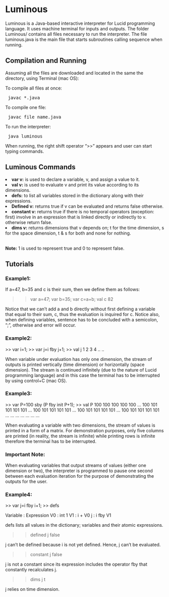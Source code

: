 <!DOCTYPE html>
<html>
<body>

<h1>Luminous</h1>
<p>
Luminous is a Java-based interactive interpreter for Lucid programming language. It uses machine terminal for inputs and outputs. The folder Luminous/ contains all files necessary to run the interpreter. The file luminous.java is the main file that starts subroutines calling sequence when running.
</p>

<h2>Compilation and Running</h2>
<p>
  Assuming all the files are downloaded and located in the same the directory, using Terminal (mac OS):
  
  To compile all files at once:
  <pre> javac *.java </pre>
  
  To compile one file:
  <pre> javac file_name.java </pre>
  
  To run the interpreter: 
  <pre> java luminous </pre>

  When running, the right shift operator “>>” appears and user can start typing commands.
</p>

<h2>Luminous Commands</h2>
<li> <b>var v:</b> is used to declare a variable, v, and assign a value to it. </li>
<li> <b>val v:</b> is used to evaluate v and print its value according to its dimensions. </li>
<li> <b>defs:</b> to list all variables stored in the dictionary along with their expressions. </li>
<li> <b>Defined v:</b> returns true if v can be evaluated and returns false otherwise. </li>
<li> <b>constant v:</b> returns true if there is no temporal operators (exception: first) involve in an expression that is linked directly or indirectly to v. otherwise return false. </li>
<li> <b>dims v:</b> returns dimensions that v depends on; t for the time dimension, s for the space dimension, t & s for both and none for nothing. </li>

<br> <b>Note:</b> 1 is used to represent true and 0 to represent false. </br>


<h2>Tutorials</h2>

<h3>Example1:</h3>

If a=47, b=35 and c is their sum, then we define them as follows:
>> var a=47;
>> var b=35;
>> var c=a+b;
>> val c
82

Notice that we can’t add a and b directly without first defining a variable that equal to their sum, c, thus the evaluation is inquired for c. Notice also, when defining variables, sentence has to be concluded with a semicolon, “;”, otherwise and error will occur. 


<h3>Example2:</h3>
>> var i=1;
>> var j=i fby j+1;
>> val j
1 
2 
3 
4
..
..

When variable under evaluation has only one dimension, the stream of outputs is printed vertically (time dimension) or horizontally (space dimension). The stream is continued infinitely (due to the nature of Lucid programming language) and in this case the terminal has to be interrupted by using control+C (mac OS).

<h3>Example3:</h3>
>> var P=100 sby (P fby init P+1);  
>> val P
100 100 100 100 100 ...
100 101 101 101 101 ...
100 101 101 101 101 ...
100 101 101 101 101 ...
100 101 101 101 101 ...
... ... ... ...
... ...

When evaluating a variable with two dimensions, the stream of values is printed in a form of a matrix. For demonstration purposes, only five columns are printed (in reality, the stream is infinite) while printing rows is infinite therefore the terminal has to be interrupted. 

<h3>Important Note:</h3>
When evaluating variables that output streams of values (either one dimension or two), the interpreter is programmed to pause one second between each evaluation iteration for the purpose of demonstrating the outputs for the user. 

<h3>Example4:</h3>
>> var j=i fby i+1;
>> defs

Variable : Expression
V0 : int 1
V1 : i + V0
j :  i fby V1

defs lists all values in the dictionary; variables and their atomic expressions. 

>> defined j
false

j can’t be defined because i is not yet defined. Hence, j can’t be evaluated. 

>> constant j
false

j is not a constant since its expression includes the operator fby that constantly recalculates j.

>> dims j
t

j relies on time dimension. 

</body>
</html>
